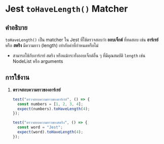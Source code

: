 # Jest `toHaveLength()` Matcher

## คำอธิบาย

`toHaveLength()` เป็น matcher ใน Jest ที่ใช้ตรวจสอบว่า **ออบเจ็กต์** ที่ทดสอบ เช่น **อาร์เรย์** หรือ **สตริง** มีความยาว (length) เท่ากับค่าที่กำหนดหรือไม่

- สามารถใช้กับอาร์เรย์ สตริง หรือแม้กระทั่งออบเจ็กต์อื่น ๆ ที่มีคุณสมบัติ `length` เช่น NodeList หรือ arguments

## การใช้งาน

1. **ตรวจสอบความยาวของอาร์เรย์**

   ```javascript
   test("ตรวจสอบความยาวของอาร์เรย์", () => {
     const numbers = [1, 2, 3, 4];
     expect(numbers).toHaveLength(4);
   });

   test("ตรวจสอบความยาวของสตริง", () => {
     const word = "Jest";
     expect(word).toHaveLength(4);
   });
   ```
